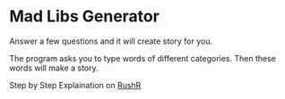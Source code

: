 # Mad Libs Generator

Answer a few questions and it will create story for you.

The program asks you to type words of different categories. Then these words will make a story. 

Step by Step Explaination on [RushR](https://www.youtube.com/watch?v=kvtrQafYymc)
